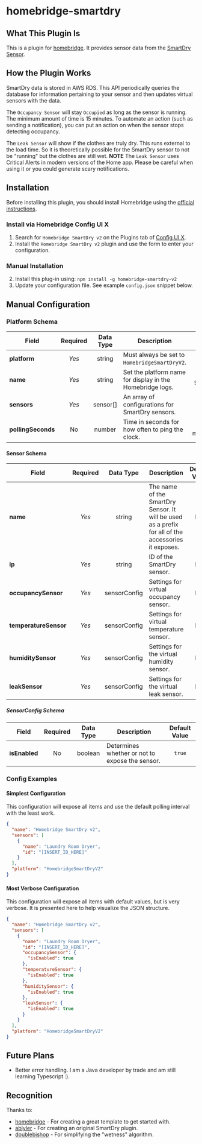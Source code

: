 # homebridge-smartdry

## What This Plugin Is
This is a plugin for [homebridge](https://github.com/homebridge/homebridge). It provides sensor data from the [SmartDry Sensor](https://www.connectedlifelabs.com/meetsmartdry).

## How the Plugin Works
SmartDry data is stored in AWS RDS. This API periodically queries the database for information pertaining to your sensor and then updates
virtual sensors with the data.

The `Occupancy Sensor` will stay `Occupied` as long as the sensor is running. The minimum amount of time is 15 minutes. To automate an
action (such as sending a notification), you can put an action on when the sensor stops detecting occupancy.

The `Leak Sensor` will show if the clothes are truly dry. This runs external to the load time. So it is theoretically possible for the
SmartDry sensor to not be "running" but the clothes are still wet. **NOTE** The `Leak Sensor` uses Critical Alerts in modern versions of the
Home app. Please be careful when using it or you could generate scary notifications.

## Installation

Before installing this plugin, you should install Homebridge using the [official instructions](https://github.com/homebridge/homebridge/wiki).

### Install via Homebridge Config UI X
1. Search for `Homebridge SmartDry v2` on the Plugins tab of [Config UI X](https://www.npmjs.com/package/homebridge-config-ui-x).
2. Install the `Homebridge SmartDry v2` plugin and use the form to enter your configuration.

### Manual Installation
2. Install this plug-in using: `npm install -g homebridge-smartdry-v2`
3. Update your configuration file. See example `config.json` snippet below.
## Manual Configuration
### Platform Schema

| Field | Required | Data Type | Description                   | Default Value |
| ------| :------: | :--------: | ----------------------------- | :----------: |
| **platform** | *Yes* | string | Must always be set to `HomebridgeSmartDryV2`.| N/A |
| **name** | *Yes* | string | Set the platform name for display in the Homebridge logs. | `Homebridge SmartDry v2` |
| **sensors** | *Yes* | sensor[] | An array of configurations for SmartDry sensors. | N/A |
| **pollingSeconds**| No | number | Time in seconds for how often to ping the clock. | `30` (30000 milliseconds) |

#### Sensor Schema

| Field | Required | Data Type | Description                   | Default Value |
| ------| :------: | :-------: | ----------------------------- | :-----------: |
| **name** | *Yes* | string | The name of the SmartDry Sensor. It will be used as a prefix for all of the accessories it exposes. | N/A |
| **ip** | *Yes* | string | ID of the SmartDry sensor. | N/A |
| **occupancySensor** | *Yes* | sensorConfig | Settings for virtual occupancy sensor. | N/A |
| **temperatureSensor** | *Yes* | sensorConfig | Settings for virtual temperature sensor. | N/A |
| **humiditySensor** | *Yes* | sensorConfig | Settings for the virtual humidity sensor. | N/A |
| **leakSensor** | *Yes* | sensorConfig | Settings for the virtual leak sensor. | N/A |

##### SensorConfig Schema

| Field | Required | Data Type | Description                   | Default Value |
| ------| :------: | :-------: | ----------------------------- | :-----------: |
| **isEnabled** | No | boolean | Determines whether or not to expose the sensor. | `true` |

### Config Examples

#### Simplest Configuration

This configuration will expose all items and use the default polling interval with the least work.

```json
{
  "name": "Homebridge SmartDry v2",
  "sensors": [
    {
      "name": "Laundry Room Dryer",
      "id": "[INSERT_ID_HERE]"
    }
  ],
  "platform": "HomebridgeSmartDryV2"
}
```

#### Most Verbose Configuration

This configuration will expose all items with default values, but is very verbose. It is presented here to help visualize the JSON structure.


```json
{
  "name": "Homebridge SmartDry v2",
  "sensors": [
    {
      "name": "Laundry Room Dryer",
      "id": "[INSERT_ID_HERE]",
      "occupancySensor": {
        "isEnabled": true
      },
      "temperatureSensor": {
        "isEnabled": true
      },
      "humiditySensor": {
        "isEnabled": true
      },
      "leakSensor": {
        "isEnabled": true
      }
    }
  ],
  "platform": "HomebridgeSmartDryV2"
}
```
## Future Plans
- Better error handling. I am a Java developer by trade and am still learning Typescript :).

## Recognition
Thanks to:

* [homebridge](https://github.com/homebridge/homebridge-plugin-template) - For creating a great template to get started with.
* [ablyler](https://github.com/ablyler/homebridge-smartdry) - For creating an original SmartDry plugin.
* [doublebishop](https://community.home-assistant.io/t/clothes-dryer-automations/149017/76) - For simplifying the "wetness" algorithm.
